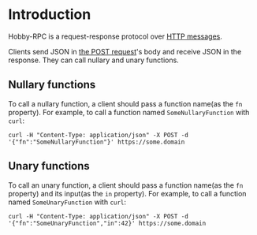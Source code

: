 # Introduction

Hobby-RPC is a request-response protocol over [HTTP messages][HTTP].

Clients send JSON in [the POST request][POST]'s body and receive JSON in the response.
They can call nullary and unary functions.

[HTTP]: https://developer.mozilla.org/en-US/docs/Web/HTTP/Messages
[POST]: https://developer.mozilla.org/en-US/docs/Web/HTTP/Methods/POST

## Nullary functions

To call a nullary function, a client should pass a function name(as the `fn` property).
For example, to call a function named `SomeNullaryFunction` with `curl`:

```
curl -H "Content-Type: application/json" -X POST -d '{"fn":"SomeNullaryFunction"}' https://some.domain
```

## Unary functions

To call an unary function, a client should pass a function name(as the `fn` property) and its input(as the `in` property).
For example, to call a function named `SomeUnaryFunction` with `curl`:

```
curl -H "Content-Type: application/json" -X POST -d '{"fn":"SomeUnaryFunction","in":42}' https://some.domain
```
